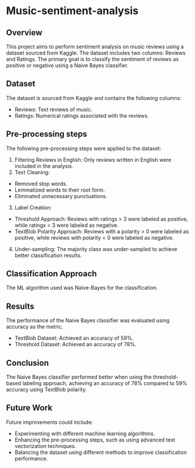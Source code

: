 # Music-sentiment-analysis

## Overview
This project aims to perform sentiment analysis on music reviews using a dataset sourced from Kaggle. The dataset includes two columns: Reviews and Ratings. The primary goal is to classify the sentiment of reviews as positive or negative using a Naive Bayes classifier.

## Dataset
The dataset is sourced from Kaggle and contains the following columns:

- Reviews: Text reviews of music.
- Ratings: Numerical ratings associated with the reviews.

## Pre-processing steps
The following pre-processing steps were applied to the dataset:

1. Filtering Reviews in English: Only reviews written in English were included in the analysis.
2. Text Cleaning:
  - Removed stop words.
  - Lemmatized words to their root form.
  - Eliminated unnecessary punctuations.
3. Label Creation:
  - Threshold Approach: Reviews with ratings > 3 were labeled as positive, while ratings < 3 were labeled as negative.
  - TextBlob Polarity Approach: Reviews with a polarity > 0 were labeled as positive, while reviews with polarity < 0 were labeled as negative.
4. Under-sampling: The majority class was under-sampled to achieve better classification results.

## Classification Approach
The ML algorithm used was Naive-Bayes for the classification.

## Results
The performance of the Naive Bayes classifier was evaluated using accuracy as the metric.

- TextBlob Dataset: Achieved an accuracy of 59%.
- Threshold Dataset: Achieved an accuracy of 78%.

## Conclusion
The Naive Bayes classifier performed better when using the threshold-based labeling approach, achieving an accuracy of 78% compared to 59% accuracy using TextBlob polarity.

## Future Work
Future improvements could include:

- Experimenting with different machine learning algorithms.
- Enhancing the pre-processing steps, such as using advanced text vectorization techniques.
- Balancing the dataset using different methods to improve classification performance.
